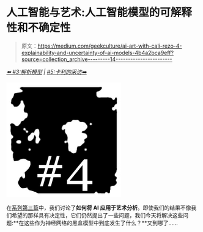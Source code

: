 # 人工智能与艺术:人工智能模型的可解释性和不确定性

> 原文：<https://medium.com/geekculture/ai-art-with-cali-rezo-4-explainability-and-uncertainty-of-ai-models-4b4a2bca9eff?source=collection_archive---------14----------------------->

[*⬅️ #3:解析模型*](/geekculture/ai-art-with-cali-rezo-3-analytical-models-7d9323030594) *|* [*#5:卡利的采访➡️*](https://mina-pecheux.medium.com/ai-art-with-cali-rezo-5-calis-interview-8a04819cdcc5)

![](img/4bfedda32a7c2a622d40fab9b134b42c.png)

在[系列第三篇](/geekculture/ai-art-with-cali-rezo-3-analytical-models-7d9323030594)中，我们讨论了**如何将 AI 应用于艺术分析**。即使我们的结果不像我们希望的那样具有决定性，它们仍然提出了一些问题，我们今天将解决这些问题:**在这些作为神经网络的黑盒模型中到底发生了什么？**又到哪了……